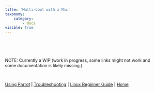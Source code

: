 ```yaml
---
title: 'Multi-boot with a Mac'
taxonomy:
    category:
        - docs
visible: true
---
```



&nbsp;

&nbsp;

NOTE: Currently a WIP (work in progress, some links might not work and some documentation is likely missing.)

&nbsp;

[Using Parrot](https://docs.parrotlinux.org/info/start/) | [Troubleshooting](https://docs.parrotlinux.org/trbl/start/) | [Linux Beginner Guide](https://docs.parrotlinux.org/library/lbg-basics/) | [Home](https://docs.parrotlinux.org/)